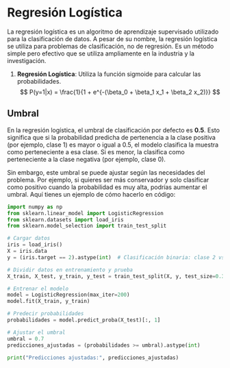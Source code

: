 # Regresión Logística
La regresión logística es un algoritmo de aprendizaje supervisado utilizado para la clasificación de datos. A pesar de su nombre, la regresión logística se utiliza para problemas de clasificación, no de regresión. Es un método simple pero efectivo que se utiliza ampliamente en la industria y la investigación.

1. **Regresión Logística**: Utiliza la función sigmoide para calcular las probabilidades.
   $$ P(y=1|x) = \frac{1}{1 + e^{-(\beta_0 + \beta_1 x_1 + \beta_2 x_2)}} $$



## Umbral
En la regresión logística, el umbral de clasificación por defecto es **0.5**. Esto significa que si la probabilidad predicha de pertenencia a la clase positiva (por ejemplo, clase 1) es mayor o igual a 0.5, el modelo clasifica la muestra como perteneciente a esa clase. Si es menor, la clasifica como perteneciente a la clase negativa (por ejemplo, clase 0).

Sin embargo, este umbral se puede ajustar según las necesidades del problema. Por ejemplo, si quieres ser más conservador y solo clasificar como positivo cuando la probabilidad es muy alta, podrías aumentar el umbral. Aquí tienes un ejemplo de cómo hacerlo en código:

```python
import numpy as np
from sklearn.linear_model import LogisticRegression
from sklearn.datasets import load_iris
from sklearn.model_selection import train_test_split

# Cargar datos
iris = load_iris()
X = iris.data
y = (iris.target == 2).astype(int)  # Clasificación binaria: clase 2 vs. no clase 2

# Dividir datos en entrenamiento y prueba
X_train, X_test, y_train, y_test = train_test_split(X, y, test_size=0.3, random_state=42)

# Entrenar el modelo
model = LogisticRegression(max_iter=200)
model.fit(X_train, y_train)

# Predecir probabilidades
probabilidades = model.predict_proba(X_test)[:, 1]

# Ajustar el umbral
umbral = 0.7
predicciones_ajustadas = (probabilidades >= umbral).astype(int)

print("Predicciones ajustadas:", predicciones_ajustadas)
```

